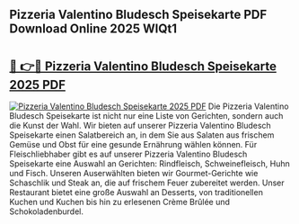 ## Pizzeria Valentino Bludesch Speisekarte PDF Download Online 2025 WlQt1

# <h2><a href="http://gcdw5pd.nevu.top/?p=Pizzeria+Valentino+Bludesch+Speisekarte">🔗 👉🔴 Pizzeria Valentino Bludesch Speisekarte 2025 PDF</a></h2>

[![Pizzeria Valentino Bludesch Speisekarte 2025 PDF](https://i.imgur.com/dBaPXMq.png)](http://gcdw5pd.nevu.top/?p=Pizzeria+Valentino+Bludesch+Speisekarte)
Die Pizzeria Valentino Bludesch Speisekarte ist nicht nur eine Liste von Gerichten, sondern auch die Kunst der Wahl. Wir bieten auf unserer Pizzeria Valentino Bludesch Speisekarte einen Salatbereich an, in dem Sie aus Salaten aus frischem Gemüse und Obst für eine gesunde Ernährung wählen können. Für Fleischliebhaber gibt es auf unserer Pizzeria Valentino Bludesch Speisekarte eine Auswahl an Gerichten: Rindfleisch, Schweinefleisch, Huhn und Fisch. Unseren Auserwählten bieten wir Gourmet-Gerichte wie Schaschlik und Steak an, die auf frischem Feuer zubereitet werden. Unser Restaurant bietet eine große Auswahl an Desserts, von traditionellen Kuchen und Kuchen bis hin zu erlesenen Crème Brûlée und Schokoladenburdel.
